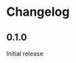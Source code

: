 # Changelog

<!-- <START NEW CHANGELOG ENTRY> -->

## 0.1.0

Initial release

<!-- <END NEW CHANGELOG ENTRY> -->
